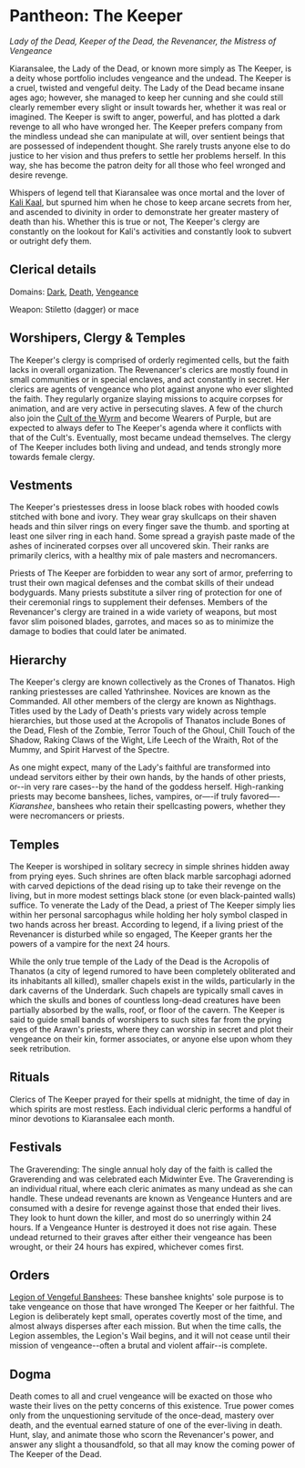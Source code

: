 # Pantheon: The Keeper
*Lady of the Dead, Keeper of the Dead, the Revenancer, the Mistress of Vengeance*

Kiaransalee, the Lady of the Dead, or known more simply as The Keeper, is a deity whose portfolio includes vengeance and the undead. The Keeper is a cruel, twisted and vengeful deity. The Lady of the Dead became insane ages ago; however, she managed to keep her cunning and she could still clearly remember every slight or insult towards her, whether it was real or imagined. The Keeper is swift to anger, powerful, and has plotted a dark revenge to all who have wronged her. The Keeper prefers company from the mindless undead she can manipulate at will, over sentient beings that are possessed of independent thought. She rarely trusts anyone else to do justice to her vision and thus prefers to settle her problems herself. In this way, she has become the patron deity for all those who feel wronged and desire revenge.

Whispers of legend tell that Kiaransalee was once mortal and the lover of [Kali Kaal](../../People/KaliKaal.md), but spurned him when he chose to keep arcane secrets from her, and ascended to divinity in order to demonstrate her greater mastery of death than his. Whether this is true or not, The Keeper's clergy are constantly on the lookout for Kali's activities and constantly look to subvert or outright defy them.

## Clerical details
Domains: [Dark](../../Classes/Cleric/Dark.md), [Death](../../Classes/Cleric/Death.md), [Vengeance](../../Classes/Cleric/Vengeance.md)

Weapon: Stiletto (dagger) or mace

## Worshipers, Clergy & Temples
The Keeper's clergy is comprised of orderly regimented cells, but the faith lacks in overall organization. The Revenancer's clerics are mostly found in small communities or in special enclaves, and act constantly in secret. Her clerics are agents of vengeance who plot against anyone who ever slighted the faith. They regularly organize slaying missions to acquire corpses for animation, and are very active in persecuting slaves. A few of the church also join the [Cult of the Wyrm](../../Organizations/CultOfTheWyrm.md) and become Wearers of Purple, but are expected to always defer to The Keeper's agenda where it conflicts with that of the Cult's. Eventually, most became undead themselves. The clergy of The Keeper includes both living and undead, and tends strongly more towards female clergy.

## Vestments
The Keeper's priestesses dress in loose black robes with hooded cowls stitched with bone and ivory. They wear gray skullcaps on their shaven heads and thin silver rings on every finger save the thumb. and sporting at least one silver ring in each hand. Some spread a grayish paste made of the ashes of incinerated corpses over all uncovered skin. Their ranks are primarily clerics, with a healthy mix of pale masters and necromancers.

Priests of The Keeper are forbidden to wear any sort of armor, preferring to trust their own magical defenses and the combat skills of their undead bodyguards. Many priests substitute a silver ring of protection for one of their ceremonial rings to supplement their defenses. Members of the Revenancer's clergy are trained in a wide variety of weapons, but most favor slim poisoned blades, garrotes, and maces so as to minimize the damage to bodies that could later be animated.

## Hierarchy
The Keeper's clergy are known collectively as the Crones of Thanatos. High ranking priestesses are called Yathrinshee. Novices are known as the Commanded. All other members of the clergy are known as Nighthags. Titles used by the Lady of Death's priests vary widely across temple hierarchies, but those used at the Acropolis of Thanatos include Bones of the Dead, Flesh of the Zombie, Terror Touch of the Ghoul, Chill Touch of the Shadow, Raking Claws of the Wight, Life Leech of the Wraith, Rot of the Mummy, and Spirit Harvest of the Spectre.

As one might expect, many of the Lady's faithful are transformed into undead servitors either by their own hands, by the hands of other priests, or--in very rare cases--by the hand of the goddess herself. High-ranking priests may become banshees, liches, vampires, or—-if truly favored—-*Kiaranshee*, banshees who retain their spellcasting powers, whether they were necromancers or priests.

## Temples
The Keeper is worshiped in solitary secrecy in simple shrines hidden away from prying eyes. Such shrines are often black marble sarcophagi adorned with carved depictions of the dead rising up to take their revenge on the living, but in more modest settings black stone (or even black-painted walls) suffice. To venerate the Lady of the Dead, a priest of The Keeper simply lies within her personal sarcophagus while holding her holy symbol clasped in two hands across her breast. According to legend, if a living priest of the Revenancer is disturbed while so engaged, The Keeper grants her the powers of a vampire for the next 24 hours.

While the only true temple of the Lady of the Dead is the Acropolis of Thanatos (a city of legend rumored to have been completely obliterated and its inhabitants all killed), smaller chapels exist in the wilds, particularly in the dark caverns of the Underdark. Such chapels are typically small caves in which the skulls and bones of countless long-dead creatures have been partially absorbed by the walls, roof, or floor of the cavern. The Keeper is said to guide small bands of worshipers to such sites far from the prying eyes of the Arawn's priests, where they can worship in secret and plot their vengeance on their kin, former associates, or anyone else upon whom they seek retribution.

## Rituals
Clerics of The Keeper prayed for their spells at midnight, the time of day in which spirits are most restless. Each individual cleric performs a handful of minor devotions to Kiaransalee each month.

## Festivals
The Graverending: The single annual holy day of the faith is called the Graverending and was celebrated each Midwinter Eve. The Graverending is an individual ritual, where each cleric animates as many undead as she can handle. These undead revenants are known as Vengeance Hunters and are consumed with a desire for revenge against those that ended their lives. They look to hunt down the killer, and most do so unerringly within 24 hours. If a Vengeance Hunter is destroyed it does not rise again. These undead returned to their graves after either their vengeance has been wrought, or their 24 hours has expired, whichever comes first.

## Orders
[Legion of Vengeful Banshees](../../Organizations/MilitantOrders/LegionOfVengefulBanshees.md): These banshee knights' sole purpose is to take vengeance on those that have wronged The Keeper or her faithful. The Legion is deliberately kept small, operates covertly most of the time, and almost always disperses after each mission. But when the time calls, the Legion assembles, the Legion's Wail begins, and it will not cease until their mission of vengeance--often a brutal and violent affair--is complete.

## Dogma
Death comes to all and cruel vengeance will be exacted on those who waste their lives on the petty concerns of this existence. True power comes only from the unquestioning servitude of the once-dead, mastery over death, and the eventual earned stature of one of the ever-living in death. Hunt, slay, and animate those who scorn the Revenancer's power, and answer any slight a thousandfold, so that all may know the coming power of The Keeper of the Dead.
